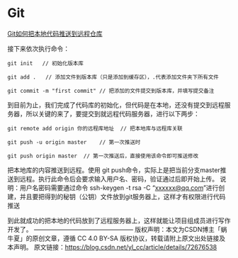 # Git

[Git如何把本地代码推送到远程仓库](https://blog.csdn.net/yl_cc/article/details/72676538)

接下来依次执行命令：
```
git init   // 初始化版本库

git add .   // 添加文件到版本库（只是添加到缓存区），.代表添加文件夹下所有文件 

git commit -m "first commit" // 把添加的文件提交到版本库，并填写提交备注
```
到目前为止，我们完成了代码库的初始化，但代码是在本地，还没有提交到远程服务器，所以关键的来了，要提交到就远程代码服务器，进行以下两步：
```
git remote add origin 你的远程库地址  // 把本地库与远程库关联

git push -u origin master    // 第一次推送时

git push origin master  // 第一次推送后，直接使用该命令即可推送修改
```
把本地库的内容推送到远程。使用 git push命令，实际上是把当前分支master推送到远程。执行此命令后会要求输入用户名、密码，验证通过后即开始上传。
说明：用户名密码需要通过命令 ssh-keygen -t rsa -C “xxxxxx@qq.com”进行创建，并且要把得到的秘钥（公钥）文件放到git服务器上，这样才有权限进行代码推送

到此就成功的把本地的代码放到了远程服务器上，这样就能让项目组成员进行写作开发了。
————————————————
版权声明：本文为CSDN博主「蜗牛夏」的原创文章，遵循 CC 4.0 BY-SA 版权协议，转载请附上原文出处链接及本声明。
原文链接：https://blog.csdn.net/yl_cc/article/details/72676538